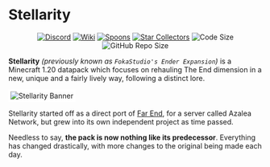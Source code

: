 # Stellarity

<p align="center">
    <a href="[(https://kohy-creates.github.io/Stellarity/wiki](https://discord.gg/J6guYAySN8)"><img src="https://img.shields.io/discord/727033287343734885?color=7289DA&logo=discord&style=for-the-badge" alt="Discord"/></a>
    <a href="(https://kohy-creates.github.io/Stellarity/wiki"><img src="https://img.shields.io/badge/wiki-Click_to_go!-orange?style=for-the-badge" alt="Wiki"/></a>
    <a href="https://github.com/kohy-creates/Stellarity/network/members"><img src="https://img.shields.io/github/forks/kohy-creates/Stellarity?style=for-the-badge&logo=github&color=green" alt="Spoons"/></a>
    <a href="https://github.com/kohy-creates/Stellarity/stargazers"><img src="https://img.shields.io/github/stars/kohy-creates/Stellarity?style=for-the-badge&logo=github&color=yellow" alt="Star Collectors"/></a>
    <img src="https://img.shields.io/github/languages/code-size/kohy-creates/Stellarity?style=for-the-badge&color=purple" alt="Code Size"/>
    <img src="https://img.shields.io/github/repo-size/kohy-creates/Stellarity?style=for-the-badge&color=red" alt="GitHub Repo Size"/>
</p>

**Stellarity** *(previously known as `FokaStudio's Ender Expansion`)* is a Minecraft 1.20 datapack which focuses on rehauling The End dimension in a new, unique and a fairly lively way, following a distinct lore.

<img src="https://i.imgur.com/6dU3pcc.png" style="border: 4px solid white" alt="Stellarity Banner"/>


Stellarity started off as a direct port of [Far End](https://www.planetminecraft.com/data-pack/far-end-ender-expansion-datapack-v0-1/), for a server called Azalea Network, but grew into its own independent project as time passed.

Needless to say, **the pack is now nothing like its predecessor**. Everything has changed drastically, with more changes to the original being made each day.
